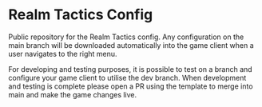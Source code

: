 # Realm Tactics Config

Public repository for the Realm Tactics config. Any configuration on the main branch will be downloaded automatically into the game client when a user navigates to the right menu.

For developing and testing purposes, it is possible to test on a branch and configure your game client to utilise the dev branch. When development and testing is complete please open a PR using the template to merge into main and make the game changes live.
